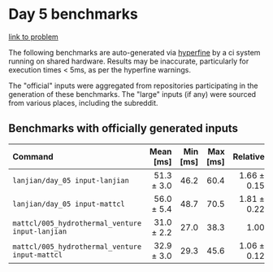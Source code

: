 # Day 5 benchmarks

[link to problem](http://adventofcode.com/2021/day/5)

The following benchmarks are auto-generated via [hyperfine](https://github.com/sharkdp/hyperfine) by a ci system running on shared hardware. Results may be inaccurate, particularly for execution times < 5ms, as per the hyperfine warnings.

The "official" inputs were aggregated from repositories participating in the generation of these benchmarks. The "large" inputs (if any) were sourced from various places, including the subreddit.

## Benchmarks with officially generated inputs
| Command | Mean [ms] | Min [ms] | Max [ms] | Relative |
|:---|---:|---:|---:|---:|
| `lanjian/day_05 input-lanjian` | 51.3 ± 3.0 | 46.2 | 60.4 | 1.66 ± 0.15 |
| `lanjian/day_05 input-mattcl` | 56.0 ± 5.4 | 48.7 | 70.5 | 1.81 ± 0.22 |
| `mattcl/005_hydrothermal_venture input-lanjian` | 31.0 ± 2.2 | 27.0 | 38.3 | 1.00 |
| `mattcl/005_hydrothermal_venture input-mattcl` | 32.9 ± 3.0 | 29.3 | 45.6 | 1.06 ± 0.12 |
